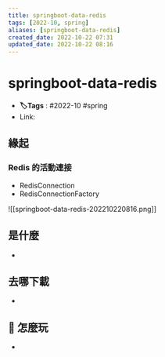 ```yaml
---
title: springboot-data-redis
tags: [2022-10, spring]
aliases: [springboot-data-redis]
created_date: 2022-10-22 07:31
updated_date: 2022-10-22 08:16
---
```


# springboot-data-redis

- **🏷️Tags** :   #2022-10 #spring 
- Link: 

## 緣起

###  Redis 的活動連接

- RedisConnection
- RedisConnectionFactory

![[springboot-data-redis-202210220816.png]]

## 是什麼

- 

## 去哪下載

- 

## 📝 怎麼玩

- 
